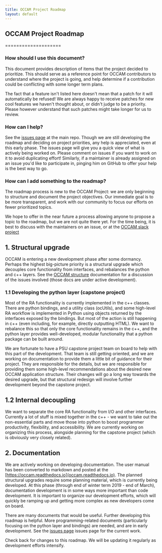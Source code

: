 ```yaml
---
title: OCCAM Project Roadmap
layout: default
---
```

## OCCAM Project Roadmap
====================

### How should I use this document?

This document provides description of items that the project decided to prioritize. This should
serve as a reference point for OCCAM contributors to understand where the project is going, and
help determine if a contribution could be conflicting with some longer term plans.

The fact that a feature isn't listed here doesn't mean that a patch for it will automatically be
refused! We are always happy to receive patches for new cool features we haven't thought about,
or didn't judge to be a priority. Please however understand that such patches might take longer
for us to review.

### How can I help?

See the [issues page](https://github.com/occam-ra/occam/issues) at the main repo. Though we are still developing the roadmap and deciding on project priorities, any help is appreciated, even at this early phase. The issues page will give you a quick view of what is actively being worked on. Please comment on issues if you want to work on it to avoid duplicating effort! Similarly, if a maintainer is already assigned on an issue you'd like to participate in, pinging him on GitHub to offer your help is the best way to go.

### How can I add something to the roadmap?

The roadmap process is new to the OCCAM Project: we are only beginning to structure and document the
project objectives. Our immediate goal is to be more transparent, and work with our community to
focus our efforts on fewer prioritized topics.

We hope to offer in the near future a process allowing anyone to propose a topic to the roadmap, but
we are not quite there yet. For the time being, it is best to discuss with the maintainers on an
issue, or at the [OCCAM slack project](http://occam-dev.slack.com)

## 1. Structural upgrade

OCCAM is entering a new development phase after some dormancy. Perhaps the highest big-picture priority is a structural upgrade which decouples core functionality from interfaces, and rebalances the python and c++ layers. See the [OCCAM structure](https://occam.readthedocs.io/en/latest/occam-structure.html) documentation for a discussion of the issues involved (those docs are under active development).

### 1.1 Developing the python layer (capstone project)

Most of the RA functionality is currently implemented in the c++ classes. There are python bindings, and a utility class (ocUtils), and some high-level RA workflow is implemented in Python using objects returned by the interfaces exposed by the bindings. But most of the action is still happening in c++ (even including, for example, directly outputting HTML). We want to rebalance this so that only the core functionality remains in the c++, and the python layer provides well-developed, modular functionality that a python package can be built around.

We are fortunate to have a PSU capstone project team on board to help with this part of the development. That team is still getting oriented, and we are working on documentation to provide them a little bit of guidance for their project. They are responsible for the details, but we are responsible for providing them some high-level recommendations about the desired new OCCAM application structure. Their changes will go a long way towards the desired upgrade, but that structural redesign will involve further development beyond the capstone project.

## 1.2 Internal decoupling

We want to separate the core RA functionality from I/O and other interfaces. Currently a lot of stuff is mixed together in the c++ - we want to take out the non-essential parts and move those into python to boost programmer productivity, flexibility, and accessibility. We are currently working on organizing this process, alongside planning for the capstone project (which is obviously very closely related).

## 2. Documentation

We are actively working on developing documentation. The user manual has been converted to markdown and posted at the [https://occam.readthedocs.io](occam.readthedocs.io). The planned structural upgrades require some planning material, which is currently being developed. At this phase (through end of winter term 2019 - end of March), documentation development is in some ways more important than code development. It is important to organize our development efforts, which will quickly be ramping up and getting more complex as new developers come on board.

There are many documents that would be useful. Further developing this roadmap is helpful. More programming-related documents (particularly focusing on the python layer and bindings) are needed, and are in early development. See the [issues page](https://github.com/occam-ra/occam/issues) issues page for the current work.

Check back for changes to this roadmap. We will be updating it regularly as development efforts intensify.
